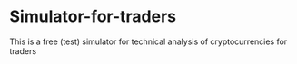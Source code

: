 # Simulator-for-traders
This is a free (test) simulator for technical analysis of cryptocurrencies for traders
